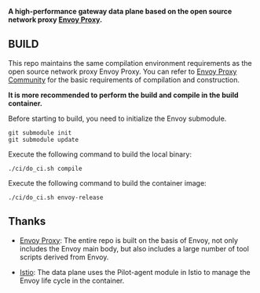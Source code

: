 **A high-performance gateway data plane based on the open source network proxy [Envoy Proxy](https://github.com/envoyproxy/envoy).**

## BUILD

This repo maintains the same compilation environment requirements as the open source network proxy Envoy Proxy. You can refer to [Envoy Proxy Community](https://www.envoyproxy.io/docs/envoy/latest/start/building) for the basic requirements of compilation and construction.

**It is more recommended to perform the build and compile in the build container.**

Before starting to build, you need to initialize the Envoy submodule.

```shell
git submodule init
git submodule update
```

Execute the following command to build the local binary:

```shell
./ci/do_ci.sh compile
```

Execute the following command to build the container image:

```shell
./ci/do_ci.sh envoy-release
```

## Thanks

- [Envoy Proxy](https://github.com/envoyproxy/envoy): The entire repo is built on the basis of Envoy, not only includes the Envoy main body, but also includes a large number of tool scripts derived from Envoy.

- [Istio](https://github.com/istio/istio): The data plane uses the Pilot-agent module in Istio to manage the Envoy life cycle in the container.
